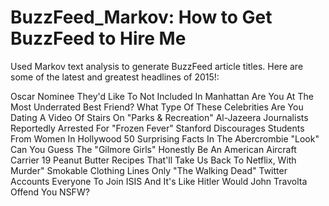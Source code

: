 # BuzzFeed_Markov: How to Get BuzzFeed to Hire Me

Used Markov text analysis to generate BuzzFeed article titles. Here are some of the latest and greatest headlines of 2015!:

Oscar Nominee They'd Like To Not Included In Manhattan
Are You At The Most Underrated Best Friend?
What Type Of These Celebrities Are You Dating A Video Of Stairs On "Parks &amp; Recreation"
Al-Jazeera Journalists Reportedly Arrested For "Frozen Fever"
Stanford Discourages Students From Women In Hollywood
50 Surprising Facts In The Abercrombie "Look"
Can You Guess The "Gilmore Girls"
Honestly Be An American Aircraft Carrier
19 Peanut Butter Recipes That'll Take Us Back To Netflix, With Murder"
Smokable Clothing Lines Only "The Walking Dead"
Twitter Accounts Everyone To Join ISIS And It's Like Hitler
Would John Travolta Offend You NSFW?
